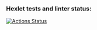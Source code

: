 ### Hexlet tests and linter status:
[![Actions Status](https://github.com/sibgatullin-i/frontend-project-44/workflows/hexlet-check/badge.svg)](https://github.com/sibgatullin-i/frontend-project-44/actions)